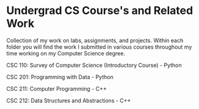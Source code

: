 # Undergrad CS Course's and Related Work
Collection of my work on labs, assignments, and projects. Within each folder you will find the work I submitted in various courses throughout my time working on my Computer Science degree.

CSC 110: Survey of Computer Science (Introductory Course) - Python

CSC 201: Programming with Data - Python

CSC 211: Computer Programming - C++

CSC 212: Data Structures and Abstractions - C++
